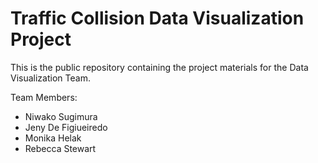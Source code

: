 # Traffic Collision Data Visualization Project

This is the public repository containing the project materials for the Data Visualization Team.  

Team Members:  
- Niwako Sugimura  
- Jeny De Figiueiredo  
- Monika Helak  
- Rebecca Stewart  

